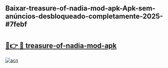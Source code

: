 ## Baixar-treasure-of-nadia-mod-apk-Apk-sem-anúncios-desbloqueado-completamente-2025-#7febf

# <h2><a href="https://ainizakaria.my?title=treasure-of-nadia-mod-apk&ref=22M">🔗👉 🔴 treasure-of-nadia-mod-apk</a></h2>

[![acn](https://github.com/user-attachments/assets/0f9c940e-d8b0-45ae-aac7-cd30a18b3e1c)](https://ainizakaria.my?title=treasure-of-nadia-mod-apk&ref=22M)

